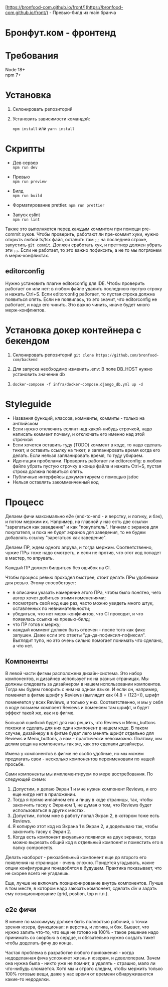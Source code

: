 [https://bronfood-com.github.io/front/](https://bronfood-com.github.io/front/) - Превью-билд из main бранча

# Бронфут.ком - фронтенд

# Требования

Node 18+  
npm 7+

# Установка

1.  Склонировать репозиторий
2.  Установить зависимоcти командой:

    `npm install` или `yarn install`

# Скрипты

- Дев сервер  
  `npm run dev`

- Превью  
  `npm run preview`

- Билд  
  `npm run build`

- Форматирование prettier.
  `npm run prettier`

- Запуск eslint  
  `npm run lint`

Также это выполняется перед каждым коммитом при помощи pre-commit хуков. Чтобы проверить, работают ли пре-коммит хуки, нужно открыть любой ts/tsx файл, оставить там `;;` на последней строке, запустить `git commit`. Должен сработать хук, и преттиер должен убрать эти `;;`. Если не работает, то это важно пофиксить, а не то мы погрязнем в мерж-конфликтах.

## editorconfig

Нужно установить плагин editorconfig для IDE. Чтобы проверить работает он или нет: в любом файле удалить последнюю пустую строку и нажать Ctrl+S. Если editorconfig работает, то пустая строка должна появиться опять. Если не появилась, то это значит, что editorconfig не работает, и надо его чинить. Это важно чинить, иначе будет много мерж-конфликтов.

# Установка докер контейнера с бекендом

1.  Склонировать репозиторий
    `git clone https://github.com/bronfood-com/backend `

2.  Для запуска необходимо изменить .env: В поле DB_HOST нужно установить значение db
3.  `docker-compose -f infra/docker-compose.django_db.yml up -d`

# Styleguide

- Названия функций, классов, комменты, коммиты - только на английском
- Если нужно отключить еслинт над какой-нибудь строчкой, надо написать коммент почему, и отключать его именно над этой строчкой
- Если хочется оставить туду (TODO) коммент в коде, то надо сделать тикет, и оставить ссылку на тикет, и запланировать время когда его делать. Если нельзя запланировать время, то туду убираем.
- Идентация пробелами. Проверить работает ли editorconfig: в любом файле убрать пустую строчку в конце файла и нажать Ctrl+S, пустая строка должна появиться опять.
- Публичные интерфейсы документируем с помощью jsdoc
- Нельзя оставлять закомменченный код

# Процесс

Делаем фичи максимально е2е (end-to-end - и верстку, и логику, и бэк), и потом мержим их. Например, на главной у нас есть две ссылки "зарегаться как заведение" и как "покупатель". Начнем с экранов для покупателя, и пока не будет экранов для заведения, то не будем добавлять ссылку "зарегаться как заведение".

Делаем ПР, ждем одного апрува, и тогда мержим. Соответственно, чужие ПРы тоже надо смотреть, и если не против, что этот код попадет в мастер, то апрувать.

Каждый ПР должен билдиться без ошибок на CI.

Чтобы процесс ревью проходел быстрее, стоит делать ПРы удобными для ревью. Этому способствует:

- в описании указать намерение этого ПРа, чтобы было понятно, чего автор хочет добиться этими изменениями;
- посмотреть свой код еще раз, часто можно увидеть много штук, оставленных по невнимательности;
- убедиться, что нет мерж-конфликтов, что CI проходит, и что появилась ссылка на превью-билд;
- что ПР готов к мержу;
- каждый коммент должен быть отвечен - после того как фикс запушен. Даже если это ответы "да-да-пофиксил-пофиксил". Выглядит тупо, но это очень сильно помогает понимать что сделано, а что нет.

## Компоненты

В левой части фигмы расположена дизайн-система. Это набор компонентов, и дизайнер использует их на разных страницах.
Мы должны следовать за дизайнером в нашем использовании компоентов. Тогда мы будем говорить с ним на одном языке. И если он, например, поменяет в фигме шрифт у Reviews (выглядит как (4.8 ⭐ (123+)), шрифт поменяется у всех Reviews, и только у них.
Соответственно, и мы у себя в коде возьмем компоент Reviews и поменяем там шрифт, и будет эффект такой же, как и в фигме.

Большой ошибкой будет для нас решить, что Reviews и Menu_buttons похожи и сделать для них один компонент в нашем коде. В таком случае, дизайнеру в в фигме будет лего менять шрифт отдельно для Reviews и Menu_buttons, а нам - практически невозможно. Поэтому, мы делим вещи на компоненты так же, как это сделали дизайнеры.

Имена у компонентов в фигме не особо удобные, но мы можем предлагать свои - несколько компонентов переименовали по нашей просьбе.

Сами компоненты мы имплементируем по мере востребования. По следующей схеме:

1. Допустим, я делаю Экран 1 и мне нужен компонент Reviews, и его еще нигде нет в приложении.
2. Тогда я прямо инлайном его и пишу в коде страницы, так, чтобы закончить таску с Экраном 1, не думая о том, что Reviews будет использоваться в других местах.
3. Допустим, потом мне в работу попал Экран 2, в котором тоже есть Reviews.
4. Я копирую этот код из Экрана 1 в Экран 2, и доделываю так, чтобы закончить таску с Экран 2.
5. Когда есть компонент визуально появился на двух экранах, тогда можно вырезать общий код в отдельный компоент и поместить его в папку components.

Делать наоборот - реюзабельный компонент еще до второго его появления на страницах - очень сложно. Придется угадывать, какие опции конфигурации понадобятся в будущем. Практика показывает, что не скорее всего не угадаешь.

Еще, лучше не включать позиционирование внутрь компонентов. Лучше в том месте, в котором надо заюзать компонент, сделать div и задать ему позиционирование (grid, postion, top и т.п.).

## е2е фичи

В меине по максимуму должен быть полностью рабочий, с точки зрения юзера, функционал: и верстка, и логика, и бэк. Бывает, что нужно залить что-то, что еще не готово на 100% - такое решение надо принимать со скорбью в сердце, и обязательно нужно создать тикет чтобы доделать фичу до конца.

Частая проблема в разработке любого приложения - когда недоделанная фича усложняет жизнь и юзерам, и девелоперам. Зачем она нужна была - никто уже не помнит, а удалять - страшно, мало ли что-нибудь сломается. Хотя мы и строго следим, чтобы мержить только 100% готовые вещи, даже у нас время от времени обнаруживаются какие-то недоделки.

